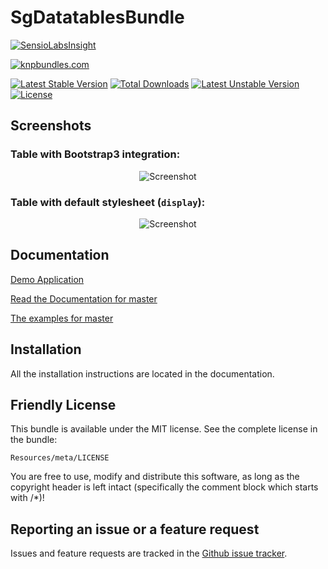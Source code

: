 # SgDatatablesBundle

[![SensioLabsInsight](https://insight.sensiolabs.com/projects/61803d08-17ab-4a69-ad13-6ec448762332/big.png)](https://insight.sensiolabs.com/projects/61803d08-17ab-4a69-ad13-6ec448762332)

[![knpbundles.com](http://knpbundles.com/stwe/DatatablesBundle/badge)](http://knpbundles.com/stwe/DatatablesBundle)

[![Latest Stable Version](https://poser.pugx.org/sg/datatablesbundle/v/stable)](https://packagist.org/packages/sg/datatablesbundle) [![Total Downloads](https://poser.pugx.org/sg/datatablesbundle/downloads)](https://packagist.org/packages/sg/datatablesbundle) [![Latest Unstable Version](https://poser.pugx.org/sg/datatablesbundle/v/unstable)](https://packagist.org/packages/sg/datatablesbundle) [![License](https://poser.pugx.org/sg/datatablesbundle/license)](https://packagist.org/packages/sg/datatablesbundle)

## Screenshots

### Table with Bootstrap3 integration: 

<div style="text-align:center"><img alt="Screenshot" src="https://github.com/stwe/DatatablesBundle/raw/master/Resources/images/bs3.jpg"></div>

### Table with default stylesheet (`display`): 

<div style="text-align:center"><img alt="Screenshot" src="https://github.com/stwe/DatatablesBundle/raw/master/Resources/images/display.jpg"></div>

## Documentation

[Demo Application](https://github.com/stwe/dtbundle-demo)

[Read the Documentation for master](https://github.com/stwe/DatatablesBundle/blob/master/Resources/doc/index.md)

[The examples for master](https://github.com/stwe/DatatablesBundle/blob/master/Resources/doc/example.md)

## Installation

All the installation instructions are located in the documentation.

## Friendly License

This bundle is available under the MIT license. See the complete license in the bundle:

    Resources/meta/LICENSE

You are free to use, modify and distribute this software, as long as the copyright header is left intact (specifically the comment block which starts with /*)!

## Reporting an issue or a feature request

Issues and feature requests are tracked in the [Github issue tracker](https://github.com/stwe/DatatablesBundle/issues).
